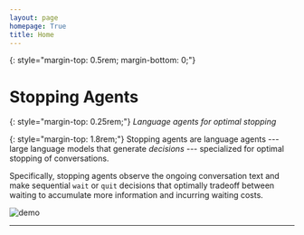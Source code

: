 ```yaml
---
layout: page
homepage: True
title: Home
---
```


{: style="margin-top: 0.5rem; margin-bottom: 0;"}
# Stopping Agents

{: style="margin-top: 0.25rem;"}
*Language agents for optimal stopping*

{: style="margin-top: 1.8rem;"}
Stopping agents are language agents --- large language models that
generate *decisions* --- specialized for optimal stopping of conversations.

Specifically, stopping agents observe the ongoing conversation text and
make sequential `wait` or `quit` decisions that optimally tradeoff between waiting
to accumulate more information and incurring waiting costs.

![demo](images/demo.gif)

<hr/>
